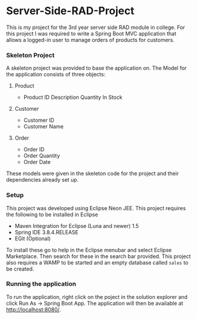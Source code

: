 # Server-Side-RAD-Project
This is my project for the 3rd year server side RAD module in college. For this project I was required to write a Spring Boot MVC application that allows a logged-in user to manage orders of products for customers.

### Skeleton Project
A skeleton project was provided to base the application on. The Model for the application consists of three objects:

1. Product
    + Product ID
	Description
	Quantity In Stock

2. Customer
	+ Customer ID
	+ Customer Name

3. Order
	+ Order ID
	+ Order Quantity
	+ Order Date

These models were given in the skeleton code for the project and their dependencies already set up.

### Setup
This project was developed using Eclipse Neon JEE. This project requires the following to be installed in Eclipse
+ Maven Integration for Eclipse (Luna and newer) 1.5
+ Spring IDE 3.8.4.RELEASE
+ EGit (Optional)

To install these go to help in the Eclipse menubar and select Eclipse Marketplace. Then search for these in the search bar provided. This project also requires a WAMP to be started and an empty database called `sales` to be created.

### Running the application
To run the application, right click on the poject in the solution explorer and click Run As -> Spring Boot App. The application will then be available at [http://localhost:8080/](http://localhost:8080/).